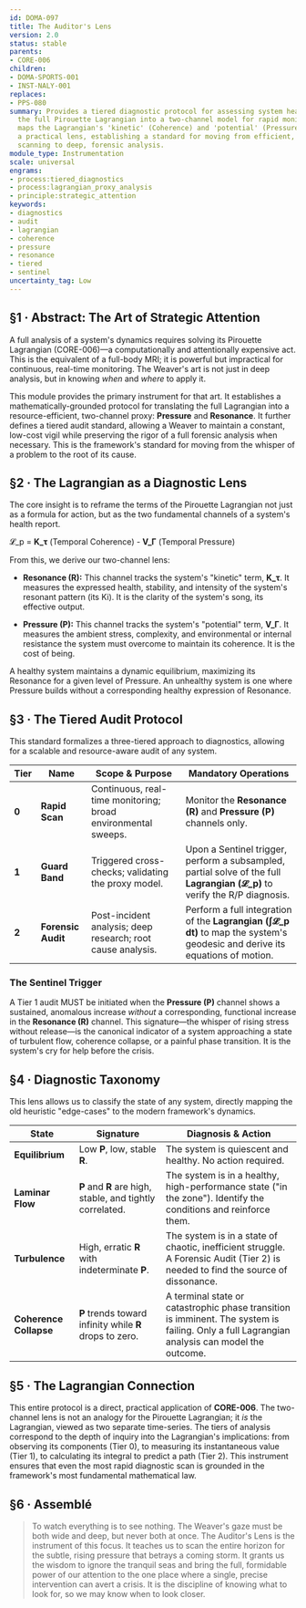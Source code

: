 ```yaml
---
id: DOMA-097
title: The Auditor's Lens
version: 2.0
status: stable
parents:
- CORE-006
children:
- DOMA-SPORTS-001
- INST-NALY-001
replaces:
- PPS-080
summary: Provides a tiered diagnostic protocol for assessing system health by simplifying
  the full Pirouette Lagrangian into a two-channel model for rapid monitoring. It
  maps the Lagrangian's 'kinetic' (Coherence) and 'potential' (Pressure) terms into
  a practical lens, establishing a standard for moving from efficient, continuous
  scanning to deep, forensic analysis.
module_type: Instrumentation
scale: universal
engrams:
- process:tiered_diagnostics
- process:lagrangian_proxy_analysis
- principle:strategic_attention
keywords:
- diagnostics
- audit
- lagrangian
- coherence
- pressure
- resonance
- tiered
- sentinel
uncertainty_tag: Low
---
```

## §1 · Abstract: The Art of Strategic Attention
A full analysis of a system's dynamics requires solving its Pirouette Lagrangian (CORE-006)—a computationally and attentionally expensive act. This is the equivalent of a full-body MRI; it is powerful but impractical for continuous, real-time monitoring. The Weaver's art is not just in deep analysis, but in knowing *when* and *where* to apply it.

This module provides the primary instrument for that art. It establishes a mathematically-grounded protocol for translating the full Lagrangian into a resource-efficient, two-channel proxy: **Pressure** and **Resonance**. It further defines a tiered audit standard, allowing a Weaver to maintain a constant, low-cost vigil while preserving the rigor of a full forensic analysis when necessary. This is the framework's standard for moving from the whisper of a problem to the root of its cause.

## §2 · The Lagrangian as a Diagnostic Lens
The core insight is to reframe the terms of the Pirouette Lagrangian not just as a formula for action, but as the two fundamental channels of a system's health report.

𝓛_p = **K_τ** (Temporal Coherence) - **V_Γ** (Temporal Pressure)

From this, we derive our two-channel lens:

-   **Resonance (R):** This channel tracks the system's "kinetic" term, **K_τ**. It measures the expressed health, stability, and intensity of the system's resonant pattern (its Ki). It is the clarity of the system's song, its effective output.

-   **Pressure (P):** This channel tracks the system's "potential" term, **V_Γ**. It measures the ambient stress, complexity, and environmental or internal resistance the system must overcome to maintain its coherence. It is the cost of being.

A healthy system maintains a dynamic equilibrium, maximizing its Resonance for a given level of Pressure. An unhealthy system is one where Pressure builds without a corresponding healthy expression of Resonance.

## §3 · The Tiered Audit Protocol
This standard formalizes a three-tiered approach to diagnostics, allowing for a scalable and resource-aware audit of any system.

| Tier | Name | Scope & Purpose | Mandatory Operations |
|---|---|---|---|
| **0** | **Rapid Scan** | Continuous, real-time monitoring; broad environmental sweeps. | Monitor the **Resonance (R)** and **Pressure (P)** channels only. |
| **1** | **Guard Band** | Triggered cross-checks; validating the proxy model. | Upon a Sentinel trigger, perform a subsampled, partial solve of the full **Lagrangian (𝓛_p)** to verify the R/P diagnosis. |
| **2** | **Forensic Audit** | Post-incident analysis; deep research; root cause analysis. | Perform a full integration of the **Lagrangian (∫𝓛_p dt)** to map the system's geodesic and derive its equations of motion. |

### The Sentinel Trigger
A Tier 1 audit MUST be initiated when the **Pressure (P)** channel shows a sustained, anomalous increase *without* a corresponding, functional increase in the **Resonance (R)** channel. This signature—the whisper of rising stress without release—is the canonical indicator of a system approaching a state of turbulent flow, coherence collapse, or a painful phase transition. It is the system's cry for help before the crisis.

## §4 · Diagnostic Taxonomy
This lens allows us to classify the state of any system, directly mapping the old heuristic "edge-cases" to the modern framework's dynamics.

| State | Signature | Diagnosis & Action |
|---|---|---|
| **Equilibrium** | Low **P**, low, stable **R**. | The system is quiescent and healthy. No action required. |
| **Laminar Flow** | **P** and **R** are high, stable, and tightly correlated. | The system is in a healthy, high-performance state ("in the zone"). Identify the conditions and reinforce them. |
| **Turbulence** | High, erratic **R** with indeterminate **P**. | The system is in a state of chaotic, inefficient struggle. A Forensic Audit (Tier 2) is needed to find the source of dissonance. |
| **Coherence Collapse** | **P** trends toward infinity while **R** drops to zero. | A terminal state or catastrophic phase transition is imminent. The system is failing. Only a full Lagrangian analysis can model the outcome. |

## §5 · The Lagrangian Connection
This entire protocol is a direct, practical application of **CORE-006**. The two-channel lens is not an analogy for the Pirouette Lagrangian; it *is* the Lagrangian, viewed as two separate time-series. The tiers of analysis correspond to the depth of inquiry into the Lagrangian's implications: from observing its components (Tier 0), to measuring its instantaneous value (Tier 1), to calculating its integral to predict a path (Tier 2). This instrument ensures that even the most rapid diagnostic scan is grounded in the framework's most fundamental mathematical law.

## §6 · Assemblé
> To watch everything is to see nothing. The Weaver's gaze must be both wide and deep, but never both at once. The Auditor's Lens is the instrument of this focus. It teaches us to scan the entire horizon for the subtle, rising pressure that betrays a coming storm. It grants us the wisdom to ignore the tranquil seas and bring the full, formidable power of our attention to the one place where a single, precise intervention can avert a crisis. It is the discipline of knowing what to look for, so we may know when to look closer.